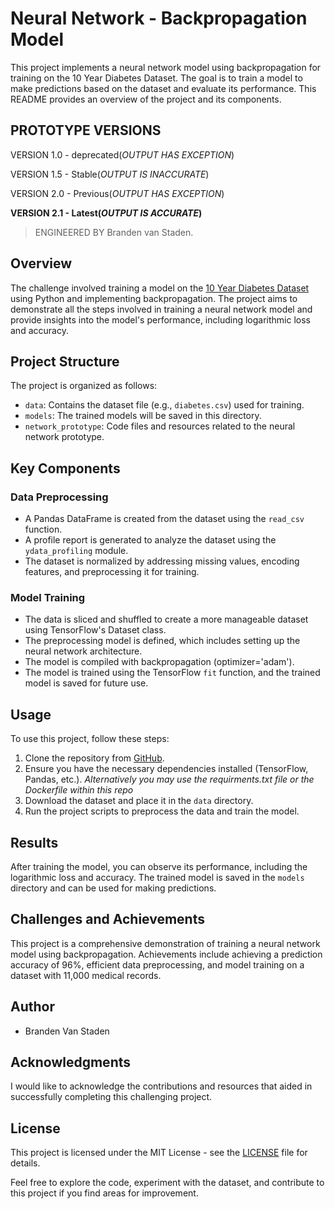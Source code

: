 # Neural Network - Backpropagation Model
This project implements a neural network model using backpropagation for training on the 10 Year Diabetes Dataset. The goal is to train a model to make predictions based on the dataset and evaluate its performance. This README provides an overview of the project and its components.
## PROTOTYPE VERSIONS

VERSION 1.0 - deprecated(*OUTPUT HAS EXCEPTION*)

VERSION 1.5 - Stable(*OUTPUT IS INACCURATE*)

VERSION 2.0 - Previous(*OUTPUT HAS EXCEPTION*)

**VERSION 2.1 - Latest(*OUTPUT IS ACCURATE*)**

> ENGINEERED BY Branden van Staden.

## Overview

The challenge involved training a model on the [10 Year Diabetes Dataset](https://www.kaggle.com/datasets/jimschacko/10-years-diabetes-dataset) using Python and implementing backpropagation. The project aims to demonstrate all the steps involved in training a neural network model and provide insights into the model's performance, including logarithmic loss and accuracy.

## Project Structure

The project is organized as follows:

- `data`: Contains the dataset file (e.g., `diabetes.csv`) used for training.
- `models`: The trained models will be saved in this directory.
- `network_prototype`: Code files and resources related to the neural network prototype.

## Key Components

### Data Preprocessing

- A Pandas DataFrame is created from the dataset using the `read_csv` function.
- A profile report is generated to analyze the dataset using the `ydata_profiling` module.
- The dataset is normalized by addressing missing values, encoding features, and preprocessing it for training.

### Model Training

- The data is sliced and shuffled to create a more manageable dataset using TensorFlow's Dataset class.
- The preprocessing model is defined, which includes setting up the neural network architecture.
- The model is compiled with backpropagation (optimizer='adam').
- The model is trained using the TensorFlow `fit` function, and the trained model is saved for future use.

## Usage

To use this project, follow these steps:

1. Clone the repository from [GitHub](https://github.com/BrandenSysoutHelloWorld/myBackpropNeuralNetwork).
2. Ensure you have the necessary dependencies installed (TensorFlow, Pandas, etc.). *Alternatively you may use the requirments.txt file or the Dockerfile within this repo*
3. Download the dataset and place it in the `data` directory.
4. Run the project scripts to preprocess the data and train the model.

## Results

After training the model, you can observe its performance, including the logarithmic loss and accuracy. The trained model is saved in the `models` directory and can be used for making predictions.

## Challenges and Achievements

This project is a comprehensive demonstration of training a neural network model using backpropagation. Achievements include achieving a prediction accuracy of 96%, efficient data preprocessing, and model training on a dataset with 11,000 medical records.

## Author

- Branden Van Staden

## Acknowledgments

I would like to acknowledge the contributions and resources that aided in successfully completing this challenging project.

## License

This project is licensed under the MIT License - see the [LICENSE](LICENSE) file for details.

Feel free to explore the code, experiment with the dataset, and contribute to this project if you find areas for improvement.
